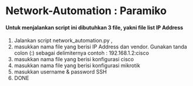 <h1> Network-Automation : Paramiko </h1>

<h4>Untuk menjalankan script ini dibutuhkan 3 file, yakni file list IP Address</h4>

<ol>
  <li> Jalankan script network_automation.py ,</li>
  <li>masukkan nama file yang berisi IP Address dan vendor. Gunakan tanda colon (:) sebagai delimiternya
  contoh : 192.168.1.2:cisco </li>
  <li>masukkan nama file yang berisi konfigurasi cisco</li>
  <li>masukkan nama file yang berisi konfigurasi mikrotik</li>
  <li>masukkan username & password SSH</li>
  <li>DONE</li>
  
</ol>
